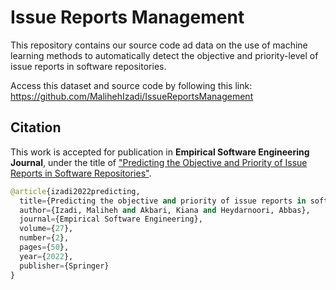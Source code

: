 # Issue Reports Management
This repository contains our source code ad data on the use of machine learning methods to automatically detect the objective and priority-level of issue reports in software repositories.

Access this dataset and source code by following this link: <a href="https://github.com/MalihehIzadi/IssueReportsManagement" target="_blank">https://github.com/MalihehIzadi/IssueReportsManagement</a>

## Citation
This work is accepted for publication in **Empirical Software Engineering Journal**, under the title of ["Predicting the Objective and Priority of Issue Reports in Software Repositories"](https://rdcu.be/cGbS4).

```python
@article{izadi2022predicting,
  title={Predicting the objective and priority of issue reports in software repositories},
  author={Izadi, Maliheh and Akbari, Kiana and Heydarnoori, Abbas},
  journal={Empirical Software Engineering},
  volume={27},
  number={2},
  pages={50},
  year={2022},
  publisher={Springer}
}
```
